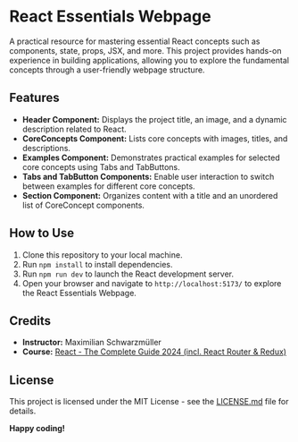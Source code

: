 # React Essentials Webpage

A practical resource for mastering essential React concepts such as components, state, props, JSX, and more. This project provides hands-on experience in building applications, allowing you to explore the fundamental concepts through a user-friendly webpage structure.

## Features

- **Header Component:** Displays the project title, an image, and a dynamic description related to React.
- **CoreConcepts Component:** Lists core concepts with images, titles, and descriptions.
- **Examples Component:** Demonstrates practical examples for selected core concepts using Tabs and TabButtons.
- **Tabs and TabButton Components:** Enable user interaction to switch between examples for different core concepts.
- **Section Component:** Organizes content with a title and an unordered list of CoreConcept components.

## How to Use

1. Clone this repository to your local machine.
2. Run `npm install` to install dependencies.
3. Run `npm run dev` to launch the React development server.
4. Open your browser and navigate to `http://localhost:5173/` to explore the React Essentials Webpage.

## Credits

- **Instructor:** Maximilian Schwarzmüller
- **Course:** [React - The Complete Guide 2024 (incl. React Router & Redux)](https://www.udemy.com/course/react-the-complete-guide-incl-redux/)

## License

This project is licensed under the MIT License - see the [LICENSE.md](LICENSE.md) file for details.

**Happy coding!**
